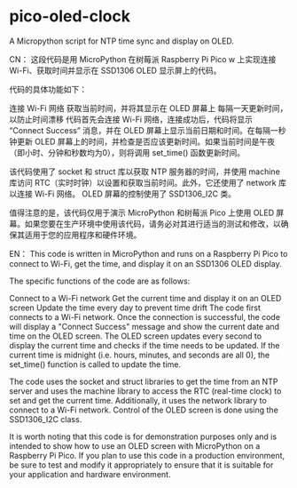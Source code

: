 # pico-oled-clock
A Micropython script for NTP time sync and display on OLED. 

CN：
这段代码是用 MicroPython 在树莓派 Raspberry Pi Pico w 上实现连接 Wi-Fi、获取时间并显示在 SSD1306 OLED 显示屏上的代码。

代码的具体功能如下：

连接 Wi-Fi 网络
获取当前时间，并将其显示在 OLED 屏幕上
每隔一天更新时间，以防止时间漂移
代码首先会连接 Wi-Fi 网络，连接成功后，代码将显示 “Connect Success” 消息，并在 OLED 屏幕上显示当前日期和时间。在每隔一秒钟更新 OLED 屏幕上的时间，并检查是否应该更新时间。如果当前时间是午夜（即小时、分钟和秒数均为0），则将调用 set_time() 函数更新时间。

该代码使用了 socket 和 struct 库以获取 NTP 服务器的时间，并使用 machine 库访问 RTC（实时时钟）以设置和获取当前时间。此外，它还使用了 network 库以连接 Wi-Fi 网络。 OLED 屏幕的控制使用了 SSD1306_I2C 类。

值得注意的是，该代码仅用于演示 MicroPython 和树莓派 Pico 上使用 OLED 屏幕。如果您要在生产环境中使用该代码，请务必对其进行适当的测试和修改，以确保其适用于您的应用程序和硬件环境。


EN：
This code is written in MicroPython and runs on a Raspberry Pi Pico to connect to Wi-Fi, get the time, and display it on an SSD1306 OLED display.

The specific functions of the code are as follows:

Connect to a Wi-Fi network
Get the current time and display it on an OLED screen
Update the time every day to prevent time drift
The code first connects to a Wi-Fi network. Once the connection is successful, the code will display a "Connect Success" message and show the current date and time on the OLED screen. The OLED screen updates every second to display the current time and checks if the time needs to be updated. If the current time is midnight (i.e. hours, minutes, and seconds are all 0), the set_time() function is called to update the time.

The code uses the socket and struct libraries to get the time from an NTP server and uses the machine library to access the RTC (real-time clock) to set and get the current time. Additionally, it uses the network library to connect to a Wi-Fi network. Control of the OLED screen is done using the SSD1306_I2C class.

It is worth noting that this code is for demonstration purposes only and is intended to show how to use an OLED screen with MicroPython on a Raspberry Pi Pico. If you plan to use this code in a production environment, be sure to test and modify it appropriately to ensure that it is suitable for your application and hardware environment.
